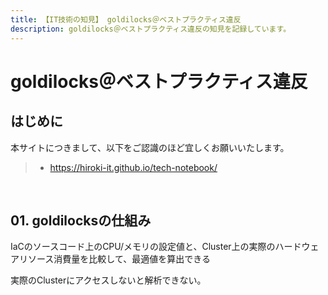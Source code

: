 ```yaml
---
title: 【IT技術の知見】 goldilocks＠ベストプラクティス違反
description: goldilocks＠ベストプラクティス違反の知見を記録しています。
---
```


# goldilocks＠ベストプラクティス違反

## はじめに

本サイトにつきまして、以下をご認識のほど宜しくお願いいたします。

> - https://hiroki-it.github.io/tech-notebook/

<br>

## 01. goldilocksの仕組み

IaCのソースコード上のCPU/メモリの設定値と、Cluster上の実際のハードウェアリソース消費量を比較して、最適値を算出できる

実際のClusterにアクセスしないと解析できない。

<br>

